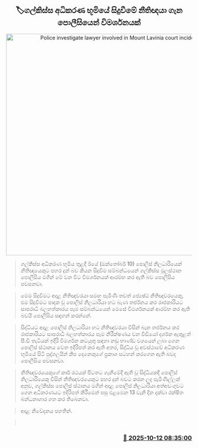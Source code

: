 <p align='center'><b><h2 align='center' title='Police investigate lawyer involved in Mount Lavinia court incident'>🏷ගල්කිස්ස අධිකරණ භූමියේ සිදුවීමේ නීතිඥයා ගැන පොලීසියෙන් විමර්ශනයක්</h2></b></p>
<p align='center'><img src='https://helakuru.sgp1.cdn.digitaloceanspaces.com/esana/images/lib/gunarathne-wanninayeke-jk.jpg' width='600' alt='Police investigate lawyer involved in Mount Lavinia court incident'></p>

> ගල්කිස්ස අධිකරණ භූමිය තුළදී ඊයේ (ඔක්තෝබර් 10) පොලිස් නිලධාරියෙක් නීතිඥයෙකුට පහර දුන් බව කියන සිදුවීම සම්බන්ධයෙන් ගල්කිස්ස මූලස්ථාන පොලීසිය මගින් මේ වන විට විමර්ශනයක් ආරම්භ කර ඇති බව පොලීසිය පවසනවා.

> මෙම සිදුවීමට අදාළ නීතිඥවරයා සමඟ පැමිණි තවත් ජ්‍යෙෂ්ඨ නීතිඥවරයෙකු, එම සිදුවීමට පාදක වූ පොලිස් නිලධාරියා හට බැණ තර්ජනය කර රාජකාරියට සාපරාධී බලහත්කාරය පෑම සම්බන්ධයෙන් මෙසේ විමර්ශනයක් ආරම්භ කර ඇති බවයි පොලීසිය සඳහන් කරන්නේ.

> සිද්ධියට අදාළ පොලිස් නිලධාරියා හට නීතිඥවරයා විසින් බැන තර්ජනය කර රාජකාරියට සාපරාධී බලහත්කාරය පෑම නිරීක්ෂණය වන වීඩියෝ දර්ශන ඇතුළත් සී.ඩී තැටියක් ඉදිරි විමර්ශන කටයුතු සඳහා නඩු භාණ්ඩ වශයෙන් ලබා ගෙන පොලිස් ස්ථානය වෙත ඉදිරිපත් කර ඇති අතර, සිද්ධිය වූ අවස්ථාවේ අධිකරණ භූමියේ සිටි පුද්ගලයින් කීප දෙනෙකුගේ ප්‍රකාශ සටහන් කරගෙන ඇති බවද පොලීසිය පවසනවා.

> නීතිඥවරයෙකුගේ කාර් රථයක් පිටතට ගැනීමේදී ඇති වූ සිද්ධියකදී පොලිස් නිලධාරියෙකු විසින් නීතිඥවරයෙකුට පහර දුන් බවට කරන ලද පැමිණිල්ලක් අනුව, ගල්කිස්ස පොලිස් ස්ථානය මගින් අදාළ පොලිස් නිලධාරියා අත්අඩංගුවට ගෙන අධිකරණයට ඉදිරිපත් කිරීමෙන් පසු එළඹෙන 13 වැනි දින දක්වා රක්ෂිත බන්ධනාගාර ගත කර තිබෙනවා.

> අදාළ නිවේදනය පහතින්.

>  



<h3 align='right'><a href='https://www.helakuru.lk/esana/p/114406/'>📅 2025-10-12 08:35:00</a></h3>
